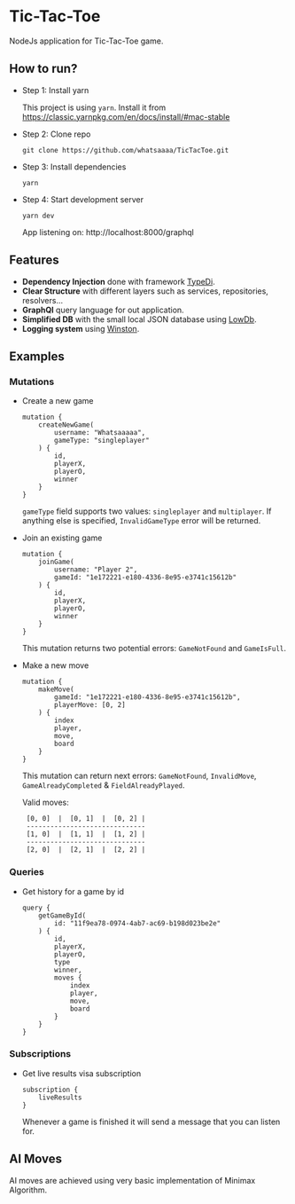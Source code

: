 # Tic-Tac-Toe

NodeJs application for Tic-Tac-Toe game.

## How to run?

- Step 1: Install yarn 
  
    This project is using `yarn`. Install it from https://classic.yarnpkg.com/en/docs/install/#mac-stable


- Step 2: Clone repo

    ```
    git clone https://github.com/whatsaaaa/TicTacToe.git
    ```

- Step 3: Install dependencies
    
    ```
    yarn
    ```
  
- Step 4: Start development server
    ```
    yarn dev
    ```
  
    App listening on: http://localhost:8000/graphql
  
## Features

- **Dependency Injection** done with framework [TypeDi](https://github.com/typestack/typedi).
- **Clear Structure** with different layers such as services, repositories, resolvers...
- **GraphQl** query language for out application.
- **Simplified DB** with the small local JSON database using [LowDb](https://github.com/typicode/lowdb).
- **Logging system** using [Winston](https://github.com/winstonjs/winston).


## Examples

### Mutations

- Create a new game
    ```
    mutation {
        createNewGame(
            username: "Whatsaaaaa",
            gameType: "singleplayer"
        ) {
            id,
            playerX,
            playerO,
            winner
        }
    }
    ```
  
    `gameType` field supports two values: `singleplayer` and `multiplayer`. If anything else is specified, 
    `InvalidGameType` error will be returned.
  

- Join an existing game
    ```
    mutation {
        joinGame(
            username: "Player 2",
            gameId: "1e172221-e180-4336-8e95-e3741c15612b"
        ) {
            id,
            playerX,
            playerO,
            winner
        }
    }
    ```
    
    This mutation returns two potential errors: `GameNotFound` and `GameIsFull`.


- Make a new move
    
    ```
    mutation {
        makeMove(
            gameId: "1e172221-e180-4336-8e95-e3741c15612b",
            playerMove: [0, 2]
        ) {
            index
            player,
            move,
            board
        }
    }
    ```
    
    This mutation can return next errors: `GameNotFound`, `InvalidMove`, `GameAlreadyCompleted` & `FieldAlreadyPlayed`.

    Valid moves:

       [0, 0]  |  [0, 1]  |  [0, 2] |
       ------------------------------
       [1, 0]  |  [1, 1]  |  [1, 2] |
       ------------------------------
       [2, 0]  |  [2, 1]  |  [2, 2] |



### Queries

- Get history for a game by id

    ```
    query {
        getGameById(
            id: "11f9ea78-0974-4ab7-ac69-b198d023be2e"
        ) {
            id,
            playerX,
            playerO,
            type
            winner,
            moves {
                index
                player,
                move,
                board
            }
        }
    }
    ```


### Subscriptions

- Get live results visa subscription

    ```
    subscription {
        liveResults
    }
    ```
    Whenever a game is finished it will send a message that you can listen for.


## AI Moves

AI moves are achieved using very basic implementation of Minimax Algorithm.
